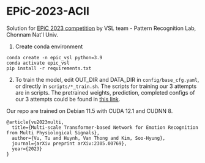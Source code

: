 # EPiC-2023-ACII
Solution for [EPiC 2023 competition](https://github.com/Emognition/EPiC-2023-competition) by VSL team - Pattern Recognition Lab, Chonnam Nat'l Univ.

1. Create conda environment
```
conda create -n epic_vsl python=3.9
conda activate epic_vsl
pip install -r requirements.txt
```
2. To train the model, edit OUT_DIR and DATA_DIR in `config/base_cfg.yaml`, or directly in `scripts/*_train.sh`. The scripts for training our 3 attempts are in scripts. The pretrained weights, prediction, completed configs of our 3 attempts could be found in [this link](https://ejnu-my.sharepoint.com/:f:/g/personal/vthuynh_jnu_ac_kr/EsYrz5b6DPJChfpnvZLZbwkBnlh5HhKaPgfc4telwsjuuQ?e=gHMI1z).

Our repo are trained on Debian 11.5 with CUDA 12.1 and CUDNN 8.

```
@article{vu2023multi,
  title={Multi-scale Transformer-based Network for Emotion Recognition from Multi Physiological Signals},
  author={Vu, Tu and Huynh, Van Thong and Kim, Soo-Hyung},
  journal={arXiv preprint arXiv:2305.00769},
  year={2023}
}
```

